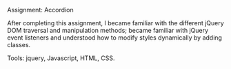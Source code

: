 Assignment: Accordion

After completing this assignment, I became familiar with the different jQuery DOM traversal and manipulation methods;
became familiar with jQuery event listeners and understood how to modify styles dynamically by adding classes.

Tools: jquery, Javascript, HTML, CSS.

